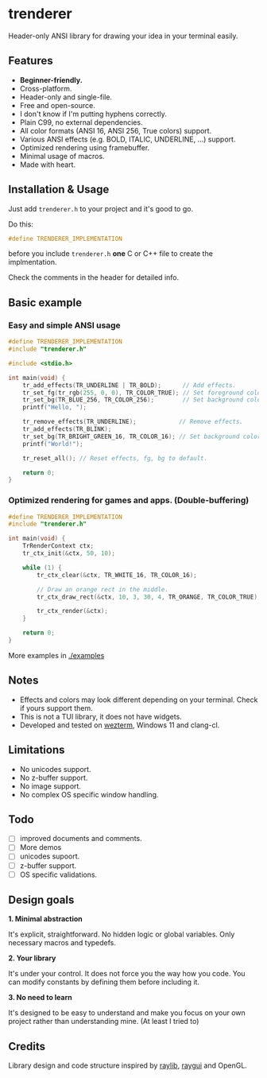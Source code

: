 # trenderer
Header-only ANSI library for drawing your idea in your terminal easily.

## Features
- **Beginner-friendly.**
- Cross-platform.
- Header-only and single-file.
- Free and open-source.
- I don't know if I'm putting hyphens correctly.
- Plain C99, no external dependencies.
- All color formats (ANSI 16, ANSI 256, True colors) support.
- Various ANSI effects (e.g. BOLD, ITALIC, UNDERLINE, ...) support.
- Optimized rendering using framebuffer.
- Minimal usage of macros.
- Made with heart.

## Installation & Usage
Just add `trenderer.h` to your project and it's good to go.

Do this:
```c
#define TRENDERER_IMPLEMENTATION
```
before you include `trenderer.h` **one** C or C++ file to create the implmentation.

Check the comments in the header for detailed info.

## Basic example
### Easy and simple ANSI usage
```c
#define TRENDERER_IMPLEMENTATION
#include "trenderer.h"

#include <stdio.h>

int main(void) {
    tr_add_effects(TR_UNDERLINE | TR_BOLD);      // Add effects.
    tr_set_fg(tr_rgb(255, 0, 0), TR_COLOR_TRUE); // Set foreground color to red using rgb (True colors)
    tr_set_bg(TR_BLUE_256, TR_COLOR_256);        // Set background color to blue using ANSI 256.
    printf("Hello, ");

    tr_remove_effects(TR_UNDERLINE);            // Remove effects.
    tr_add_effects(TR_BLINK);
    tr_set_bg(TR_BRIGHT_GREEN_16, TR_COLOR_16); // Set background color to bright green using ANSI 16.
    printf("World!");

    tr_reset_all(); // Reset effects, fg, bg to default.

    return 0;
}
```
### Optimized rendering for games and apps. (Double-buffering)
```c
#define TRENDERER_IMPLEMENTATION
#include "trenderer.h"

int main(void) {
    TrRenderContext ctx;
    tr_ctx_init(&ctx, 50, 10);

    while (1) {
        tr_ctx_clear(&ctx, TR_WHITE_16, TR_COLOR_16);

        // Draw an orange rect in the middle.
        tr_ctx_draw_rect(&ctx, 10, 3, 30, 4, TR_ORANGE, TR_COLOR_TRUE);

        tr_ctx_render(&ctx);
    }

    return 0;
}
```
More examples in [./examples](https://github.com/yz-5555/trenderer/tree/main/examples)

## Notes
- Effects and colors may look different depending on your terminal. Check if yours support them.
- This is not a TUI library, it does not have widgets.
- Developed and tested on [wezterm](https://github.com/wezterm/wezterm), Windows 11 and clang-cl.

## Limitations
- No unicodes support.
- No z-buffer support.
- No image support.
- No complex OS specific window handling.

## Todo
- [ ] improved documents and comments.
- [ ] More demos
- [ ] unicodes supoort.
- [ ] z-buffer support.
- [ ] OS specific validations.

## Design goals
**1. Minimal abstraction**

It's explicit, straightforward. No hidden logic or global variables. Only necessary macros and typedefs.

**2. Your library**

It's under your control. It does not force you the way how you code. You can modify constants by defining them before including it.

**3. No need to learn**

It's designed to be easy to understand and make you focus on your own project rather than understanding mine. (At least I tried to)

## Credits
Library design and code structure inspired by [raylib](https://github.com/raysan5/raylib), [raygui](https://github.com/raysan5/raygui) and OpenGL.
